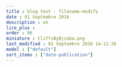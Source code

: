 ```yaml
---
title : blog test - filename-modify
date : 01 Septembre 2016
description : ok
lire_plus : 
order : 96
miniature : CliffsByBjzaba.png
last_modified : 01 Septembre 2016 14-11-26
model : ["default"]
sort_items : ["date-publication"]
---
```

